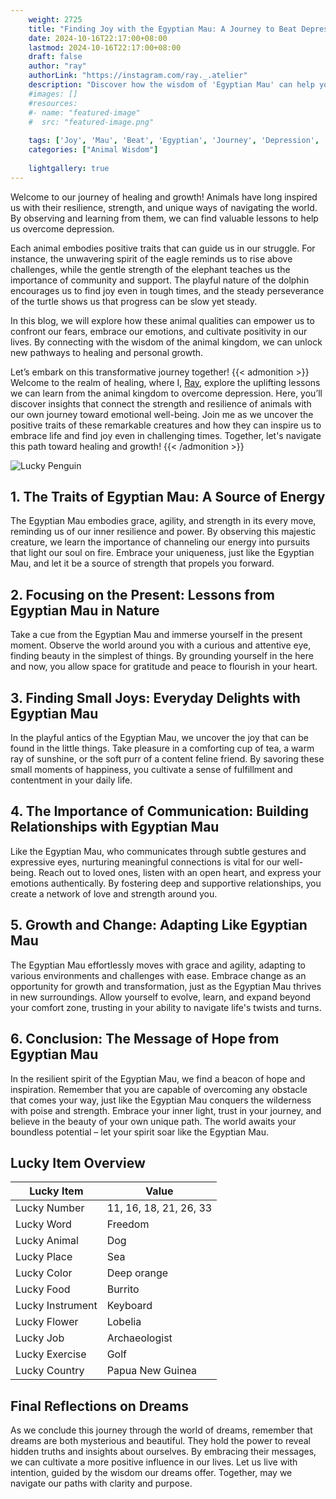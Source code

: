 ```yaml
---
    weight: 2725
    title: "Finding Joy with the Egyptian Mau: A Journey to Beat Depression"  # Assuming 'title' column exists
    date: 2024-10-16T22:17:00+08:00
    lastmod: 2024-10-16T22:17:00+08:00
    draft: false
    author: "ray"
    authorLink: "https://instagram.com/ray._.atelier"
    description: "Discover how the wisdom of 'Egyptian Mau' can help you overcome depression and find joy in your life journey."
    #images: []
    #resources:
    #- name: "featured-image"
    #  src: "featured-image.png"
    
    tags: ['Joy', 'Mau', 'Beat', 'Egyptian', 'Journey', 'Depression', 'Finding']
    categories: ["Animal Wisdom"]
    
    lightgallery: true
---
```

    
Welcome to our journey of healing and growth! Animals have long inspired us with their resilience, strength, and unique ways of navigating the world. By observing and learning from them, we can find valuable lessons to help us overcome depression.

Each animal embodies positive traits that can guide us in our struggle. For instance, the unwavering spirit of the eagle reminds us to rise above challenges, while the gentle strength of the elephant teaches us the importance of community and support. The playful nature of the dolphin encourages us to find joy even in tough times, and the steady perseverance of the turtle shows us that progress can be slow yet steady.

In this blog, we will explore how these animal qualities can empower us to confront our fears, embrace our emotions, and cultivate positivity in our lives. By connecting with the wisdom of the animal kingdom, we can unlock new pathways to healing and personal growth.

Let’s embark on this transformative journey together!
{{< admonition >}}
Welcome to the realm of healing, where I, [Ray](https://instagram.com/ray._.atelier), explore the uplifting lessons we can learn from the animal kingdom to overcome depression. Here, you’ll discover insights that connect the strength and resilience of animals with our own journey toward emotional well-being. Join me as we uncover the positive traits of these remarkable creatures and how they can inspire us to embrace life and find joy even in challenging times. Together, let's navigate this path toward healing and growth!
{{< /admonition >}}

![Lucky Penguin](https://cdn.pixabay.com/photo/2024/09/07/02/34/penguins-9028827_1280.jpg "Lucky Penguin")

## 1. The Traits of Egyptian Mau: A Source of Energy
The Egyptian Mau embodies grace, agility, and strength in its every move, reminding us of our inner resilience and power. By observing this majestic creature, we learn the importance of channeling our energy into pursuits that light our soul on fire. Embrace your uniqueness, just like the Egyptian Mau, and let it be a source of strength that propels you forward.

## 2. Focusing on the Present: Lessons from Egyptian Mau in Nature
Take a cue from the Egyptian Mau and immerse yourself in the present moment. Observe the world around you with a curious and attentive eye, finding beauty in the simplest of things. By grounding yourself in the here and now, you allow space for gratitude and peace to flourish in your heart.

## 3. Finding Small Joys: Everyday Delights with Egyptian Mau
In the playful antics of the Egyptian Mau, we uncover the joy that can be found in the little things. Take pleasure in a comforting cup of tea, a warm ray of sunshine, or the soft purr of a content feline friend. By savoring these small moments of happiness, you cultivate a sense of fulfillment and contentment in your daily life.

## 4. The Importance of Communication: Building Relationships with Egyptian Mau
Like the Egyptian Mau, who communicates through subtle gestures and expressive eyes, nurturing meaningful connections is vital for our well-being. Reach out to loved ones, listen with an open heart, and express your emotions authentically. By fostering deep and supportive relationships, you create a network of love and strength around you.

## 5. Growth and Change: Adapting Like Egyptian Mau
The Egyptian Mau effortlessly moves with grace and agility, adapting to various environments and challenges with ease. Embrace change as an opportunity for growth and transformation, just as the Egyptian Mau thrives in new surroundings. Allow yourself to evolve, learn, and expand beyond your comfort zone, trusting in your ability to navigate life's twists and turns.

## 6. Conclusion: The Message of Hope from Egyptian Mau
In the resilient spirit of the Egyptian Mau, we find a beacon of hope and inspiration. Remember that you are capable of overcoming any obstacle that comes your way, just like the Egyptian Mau conquers the wilderness with poise and strength. Embrace your inner light, trust in your journey, and believe in the beauty of your own unique path. The world awaits your boundless potential – let your spirit soar like the Egyptian Mau.


## Lucky Item Overview
| Lucky Item          | Value              |
|---------------|--------------------|
| Lucky Number        | 11, 16, 18, 21, 26, 33  |
| Lucky Word          | Freedom |
| Lucky Animal        | Dog |
| Lucky Place         | Sea     |
| Lucky Color         | Deep orange     |
| Lucky Food          | Burrito      |
| Lucky Instrument    | Keyboard |
| Lucky Flower        | Lobelia    |
| Lucky Job           | Archaeologist       |
| Lucky Exercise      | Golf  |
| Lucky Country       | Papua New Guinea    |


##  Final Reflections on Dreams

As we conclude this journey through the world of dreams, remember that dreams are both mysterious and beautiful. They hold the power to reveal hidden truths and insights about ourselves. By embracing their messages, we can cultivate a more positive influence in our lives. Let us live with intention, guided by the wisdom our dreams offer. Together, may we navigate our paths with clarity and purpose.
